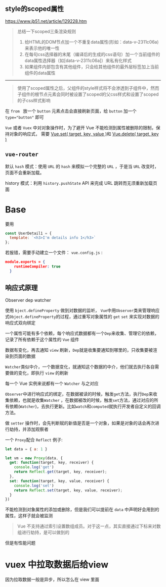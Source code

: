 

## style的scoped属性

https://www.jb51.net/article/129228.htm
> 总结一下scoped三条渲染规则
>
> 1. 给HTML的DOM节点加一个不重复data属性(形如：data-v-2311c06a)来表示他的唯一性
> 2. 在每句css选择器的末尾（编译后的生成的css语句）加一个当前组件的data属性选择器（如[data-v-2311c06a]）来私有化样式
> 3. 如果组件内部包含有其他组件，只会给其他组件的最外层标签加上当前组件的data属性
> 

---

> 使用了scoped属性之后，父组件的style样式将不会渗透到子组件中，然而子组件的根节点元素会同时被设置了scoped的父css样式和设置了scoped的子css样式影响 



在 `from ` 放一个 `button` 元素点击会直接刷新页面，给 `button` 加一个  `type="button"` 即可



`Vue` 或者 `Vuex` 中对对象操作时，为了避开 Vue 不能检测到属性被删除的限制，保持对象的响应式， 需要 [Vue.set( target, key, value )](https://cn.vuejs.org/v2/api/#Vue-set)和 [Vue.delete( target, key )](https://cn.vuejs.org/v2/api/#Vue-delete)



## `vue-router` 

默认 `hash` 模式：使用 `URL` 的 `hash` 来模拟一个完整的 `URL` ，于是当 `URL` 改变时，页面不会重新加载。

 history 模式：利用 `history.pushState` API 来完成 URL 跳转而无须重新加载页面



# Base

要用

```js
const UserDetail1 = {
  template: `<h3>I'm details info 1</h3>`
};
```

若报错，需要手动建立一个文件： `vue.config.js` :

```json
module.exports = {
    runtimeCompiler: true
  }
```





## 响应式原理

Observer  dep watcher

使用 `bject.defineProperty` 做到对数据的监听， `Vue`中用`Observer`类来管理响应式`Object.defineProperty`的过程，通过重写对象属性的 `get` `set` 来实现对数据的响应式双向绑定



一个属性可能有多个依赖，每个响应式数据都有一个`Dep`来收集、管理它的依赖，记录了所有依赖于这个属性的 `Vue` 组件



数据有变化，再去通知 `view` 刷新，`Dep`就是收集要通知到哪里的，只收集要被渲染到页面的数据



`Watcher`类似中介，一个数据变化，就通知这个数据的中介，他们就去执行各自需要做的变化，即执行 `view` 的刷新

每一个 Vue 实例来说都有一个 `Watcher` 与之对应



`Observer`中进行响应式的绑定，在数据被读的时候，触发`get`方法，执行`Dep`来收集依赖，也就是收集`Watcher` ，在数据被改的时候，触发`set`方法，通过对应的所有依赖(`Watcher`)，去执行更新。比如`watch`和`computed`就执行开发者自定义的回调方法。



做 `setter` 操作时，会先判断赋的新值是否是一个对象，如果是对象的话会再次进行劫持，并添加观察者



一个 `Proxy`配合 `Reflect`  例子:

```js
let data = { a: 1 }

let vm = new Proxy(data, {
  get: function(target, key, receiver) {
    console.log('get')
    return Reflect.get(target, key, receiver);
  },
  set: function(target, key, value, receiver) {
    console.log('set')
    return Reflect.set(target, key, value, receiver);
  }
})
```





不能检测到对象属性的添加或删除，但是我们可以提前在 `data` 中声明好会用到的属性，这样子就会被监测

> Vue 不支持通过索引设置数组成员。对于这一点，其实直接通过下标来对数组进行劫持，是可以做到的

但是有性能问题



# vuex 中拉取数据后给view

因为拉取数据一般是异步，所以怎么在 view 里面